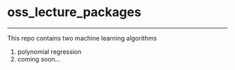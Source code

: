 # oss_lecture_packages
---
This repo contains two machine learning algorithms
1. polynomial regression
2. coming soon...
